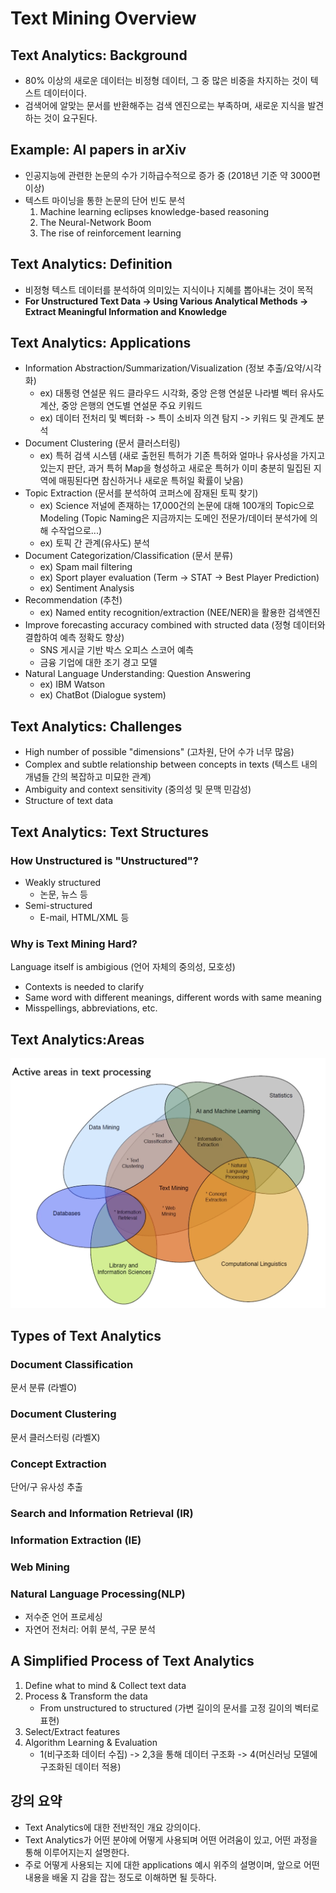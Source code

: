 # Text Mining Overview
## Text Analytics: Background
- 80% 이상의 새로운 데이터는 비정형 데이터, 그 중 많은 비중을 차지하는 것이 텍스트 데이터이다. 
- 검색어에 알맞는 문서를 반환해주는 검색 엔진으로는 부족하며, 새로운 지식을 발견하는 것이 요구된다.
## Example: AI papers in arXiv
- 인공지능에 관련한 논문의 수가 기하급수적으로 증가 중 (2018년 기준 약 3000편 이상)
- 텍스트 마이닝을 통한 논문의 단어 빈도 분석
	1. Machine learning eclipses knowledge-based reasoning
	2. The Neural-Network Boom
	3. The rise of reinforcement learning

## Text Analytics: Definition
- 비정형 텍스트 데이터를 분석하여 의미있는 지식이나 지혜를 뽑아내는 것이 목적
- **For Unstructured Text Data -> Using Various Analytical Methods -> Extract Meaningful Information and Knowledge**
## Text Analytics: Applications
- Information Abstraction/Summarization/Visualization (정보 추출/요약/시각화)
	- ex) 대통령 연설문 워드 클라우드 시각화, 중앙 은행 연설문 나라별 벡터 유사도 계산, 중앙 은행의 연도별 연설문 주요 키워드
	- ex) 데이터 전처리 및 벡터화 -> 특이 소비자 의견 탐지 -> 키워드 및 관계도 분석
- Document Clustering (문서 클러스터링)
	- ex) 특허 검색 시스템 (새로 출헌된 특허가 기존 특허와 얼마나 유사성을 가지고 있는지 판단, 과거 특허 Map을 형성하고 새로운 특허가 이미 충분히 밀집된 지역에 매핑된다면 참신하거나 새로운 특허일 확률이 낮음)
- Topic Extraction (문서를 분석하여 코퍼스에 잠재된 토픽 찾기)
	- ex) Science 저널에 존재하는 17,000건의 논문에 대해 100개의 Topic으로 Modeling (Topic Naming은 지금까지는 도메인 전문가/데이터 분석가에 의해 수작업으로...)
	- ex) 토픽 간 관계(유사도) 분석
- Document Categorization/Classification (문서 분류)
	- ex) Spam mail filtering
	- ex) Sport player evaluation (Term -> STAT -> Best Player Prediction)
	- ex) Sentiment Analysis 
- Recommendation (추천)
	- ex) Named entity recognition/extraction (NEE/NER)을 활용한 검색엔진 
- Improve forecasting accuracy combined with structed data (정형 데이터와 결합하여 예측 정확도 향상)
	- SNS 게시글 기반 박스 오피스 스코어 예측
	- 금융 기업에 대한 조기 경고 모델
- Natural Language Understanding: Question Answering
	- ex) IBM Watson
	- ex) ChatBot (Dialogue system)
## Text Analytics: Challenges
- High number of possible "dimensions" (고차원, 단어 수가 너무 많음)
- Complex and subtle relationship between concepts in texts (텍스트 내의 개념들 간의 복잡하고 미묘한 관계)
- Ambiguity and context sensitivity (중의성 및 문맥 민감성)
- Structure of text data
## Text Analytics: Text Structures 
### How Unstructured is "Unstructured"?
- Weakly structured
	- 논문, 뉴스 등
- Semi-structured
	- E-mail, HTML/XML 등
### Why is Text Mining Hard?
Language itself is ambigious (언어 자체의 중의성, 모호성)
- Contexts is needed to clarify
- Same word with different meanings, different words with same meaning
- Misspellings, abbreviations, etc.
## Text Analytics:Areas
![TextAnalytics_Areas](./imgs/TextAnalytics_Areas.png)

## Types of Text Analytics
### Document Classification
문서 분류 (라벨O)
### Document Clustering
문서 클러스터링 (라벨X)
### Concept Extraction
단어/구 유사성 추출
### Search and Information Retrieval (IR)
### Information Extraction (IE)
### Web Mining
### Natural Language Processing(NLP)
- 저수준 언어 프로세싱 
- 자연어 전처리: 어휘 분석, 구문 분석
## A Simplified Process of Text Analytics
1. Define what to mind & Collect text data
2. Process & Transform the data
	- From unstructured to structured (가변 길이의 문서를 고정 길이의 벡터로 표현)
3. Select/Extract features
4. Algorithm Learning & Evaluation
	- 1(비구조화 데이터 수집) -> 2,3을 통해 데이터 구조화 -> 4(머신러닝 모델에 구조화된 데이터 적용)

## 강의 요약
- Text Analytics에 대한 전반적인 개요 강의이다.
- Text Analytics가 어떤 분야에 어떻게 사용되며 어떤 어려움이 있고, 어떤 과정을 통해 이루어지는지 설명한다. 
- 주로 어떻게 사용되는 지에 대한 applications 예시 위주의 설명이며, 앞으로 어떤 내용을 배울 지 감을 잡는 정도로 이해하면 될 듯하다.